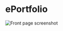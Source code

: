 # ePortfolio

![Front page screenshot](https://github.com/Edward-Boguslavsky/ePortfolio/blob/main/front-page.png?raw=true)